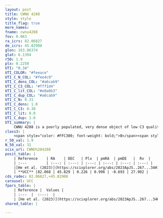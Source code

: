```yaml
---
layout: post
title: CWNU 4288
style: style
title_flag: true
more_names: 
fname: cwnu4288
fov: 0.063
ra_icrs: 82.06827
de_icrs: 45.82908
glon: 163.86374
glat: 6.1394
r50: 1.9
plx: 0.2258
UTI: "0.34"
UTI_COLOR: "#feeace"
UTI_C_N_COL: "#fee4c9"
UTI_C_dens_COL: "#a6cab9"
UTI_C_C3_COL: "#fff1d4"
UTI_C_lit_COL: "#e0a6b3"
UTI_C_dup_COL: "#a6cab9"
UTI_C_N: 0.31
UTI_C_dens: 1.0
UTI_C_C3: 0.38
UTI_C_lit: 0.0
UTI_C_dup: 1.0
UTI_summary: |
    CWNU 4288 is a poorly populated, very dense object of low C3 quality. It was recently reported in the literature.
class3: |
    <span style="color: #FFC300; font-weight: bold;">B</span><span style="color: red; font-weight: bold;">C</span>
r_50_val: 1.9
N_50_val: 31
scix_url: CWNU%204288
posit_table: |
    | Reference    | RA    | DEC   | Plx  | pmRA  | pmDE   |  Rv  |
    | :---         | :---: | :---: | :---: | :---: | :---: | :---: |
    |[He et al. (2023)](https://scixplorer.org/abs/2023ApJS..267...34H) | 82.062 | 45.83 | 0.231 | 0.986 | -0.701 | -- |
    | **UCC** |82.068 | 45.829 | 0.226 | 0.996 | -0.693 | 27.902 | 
cds_radec: 82.06827,+45.82908
carousel: UCC
fpars_table: |
    | Reference |  Values |
    | :---  |  :---:  |
    | [He et al. (2023)](https://scixplorer.org/abs/2023ApJS..267...34H) | `A0=1.8, m-M=13.45, logA=9.1` |
shared_table: |
    
---
```

